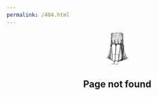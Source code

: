 ```yaml
---
permalink: /404.html
---
```

<head>
<link href="assets/cosmo.css" rel="stylesheet">
<link href="assets/style.css" rel="stylesheet">
</head>
	<title>Fairs.ml</title>
<center>
<img src="assets/404.png" width="10%">
<h2>Page not found</h2>
</center>
</body>

